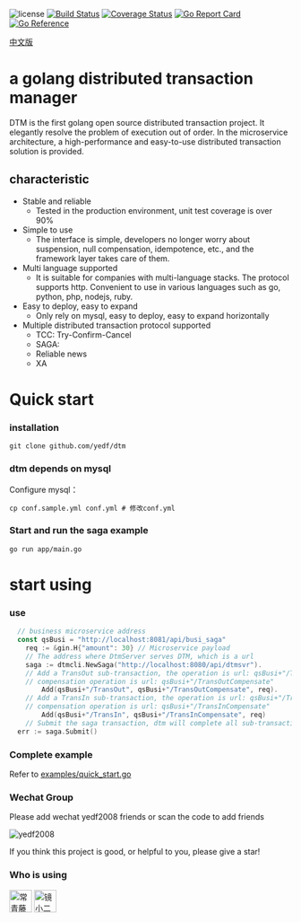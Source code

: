 ![license](https://img.shields.io/github/license/yedf/dtm)
[![Build Status](https://travis-ci.com/yedf/dtm.svg?branch=main)](https://travis-ci.com/yedf/dtm)
[![Coverage Status](https://coveralls.io/repos/github/yedf/dtm/badge.svg?branch=main)](https://coveralls.io/github/yedf/dtm?branch=main)
[![Go Report Card](https://goreportcard.com/badge/github.com/yedf/dtm)](https://goreportcard.com/report/github.com/yedf/dtm)
[![Go Reference](https://pkg.go.dev/badge/github.com/yedf/dtm.svg)](https://pkg.go.dev/github.com/yedf/dtm)

[中文版](https://github.com/yedf/dtm/blob/master/README-en.md)

# a golang distributed transaction manager
DTM is the first golang open source distributed transaction project. It elegantly resolve the problem of execution out of order. In the microservice architecture, a high-performance and easy-to-use distributed transaction solution is provided.

## characteristic

* Stable and reliable
  + Tested in the production environment, unit test coverage is over 90%
* Simple to use
  + The interface is simple, developers no longer worry about suspension, null compensation, idempotence, etc., and the framework layer takes care of them.
* Multi language supported
  + It is suitable for companies with multi-language stacks. The protocol supports http. Convenient to use in various languages ​​such as go, python, php, nodejs, ruby.
* Easy to deploy, easy to expand
  + Only rely on mysql, easy to deploy, easy to expand horizontally
* Multiple distributed transaction protocol supported
  + TCC: Try-Confirm-Cancel
  + SAGA:
  + Reliable news
  + XA

# Quick start
### installation
`git clone github.com/yedf/dtm`
### dtm depends on mysql

Configure mysql：  

`cp conf.sample.yml conf.yml # 修改conf.yml`  

### Start and run the saga example
`go run app/main.go`

# start using

### use
``` go
  // business microservice address
  const qsBusi = "http://localhost:8081/api/busi_saga"
	req := &gin.H{"amount": 30} // Microservice payload
	// The address where DtmServer serves DTM, which is a url
	saga := dtmcli.NewSaga("http://localhost:8080/api/dtmsvr").
    // Add a TransOut sub-transaction, the operation is url: qsBusi+"/TransOut"，
    // compensation operation is url: qsBusi+"/TransOutCompensate"
		Add(qsBusi+"/TransOut", qsBusi+"/TransOutCompensate", req).
    // Add a TransIn sub-transaction, the operation is url: qsBusi+"/TransOut"，
    // compensation operation is url: qsBusi+"/TransInCompensate"
		Add(qsBusi+"/TransIn", qsBusi+"/TransInCompensate", req)
	// Submit the saga transaction, dtm will complete all sub-transactions/rollback all sub-transactions
  err := saga.Submit()
```
### Complete example
Refer to [examples/quick_start.go](./examples/quick_start.go)

### Wechat Group
Please add wechat yedf2008 friends or scan the code to add friends  

![yedf2008](http://service.ivydad.com/cover/dubbingb6b5e2c0-2d2a-cd59-f7c5-c6b90aceb6f1.jpeg)

If you think this project is good, or helpful to you, please give a star!

### Who is using
<div style='vertical-align: middle'>
    <img alt='常青藤爸爸' height='40'  src='https://www.ivydad.com/_nuxt/img/header-logo.2645ad5.png'  /img>
    <img alt='镜小二' height='40'  src='https://img.epeijing.cn/official-website/assets/logo.png'  /img>
</div>
